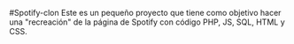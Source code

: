 #Spotify-clon
Este es un pequeño proyecto que tiene como objetivo hacer una "recreación" de la página de Spotify con código PHP, JS, SQL, HTML y CSS.